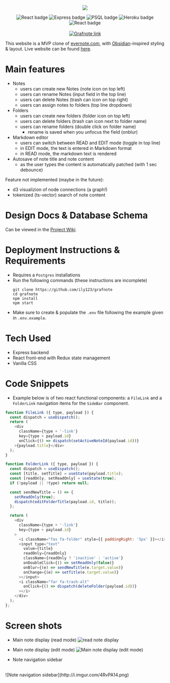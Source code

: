 <p align="center" alt="Logo of grafnote (purple crystal)">
  <img src="http://i.imgur.com/eXCFVIE.png" />
</p>
<div align="center">
  <img src="https://img.shields.io/badge/-React-blue" alt="React badge"/>
   <img src="https://img.shields.io/badge/-Express-blue" alt="Express badge"/>
  <img src="https://img.shields.io/badge/-PostgreSQL-blue" alt="PSQL badge"/>
  <img src="https://img.shields.io/badge/Heroku-blue" alt="Heroku badge"/>
   <img src="https://img.shields.io/badge/style-standard-blue" alt="React badge"/>

</div>
<br>
<div align="center">
<a href="https://grafnote.herokuapp.com/">
  <img src="https://img.shields.io/badge/live_website-red?style=for-the-badge" alt="Grafnote link"/>
<a>
</div>

This website is a MVP clone of [evernote.com](https://evernote.com), with [Obsidian](https://obsidian.md/)-inspired styling & layout. Live website can be found [here](https://grafnote.herokuapp.com/).


# Main features

  - Notes
    - users can create new Notes (note icon on top left)
    - users can rename Notes (input field in the top line)
    - users can delete Notes (trash can icon on top right)
    - users can assign notes to folders (top line dropdown)
  - Folders
    - users can create new folders (folder icon on top left)
    - users can delete folders (trash can icon next to folder name)
    - users can rename folders (double click on folder name)
      - rename is saved when you unfocus the field (onblur)
  - Markdown editor
    - users can switch between READ and EDIT mode (toggle in top line)
    - in EDIT mode, the text is entered in Markdown format
    - in READ mode, the markdown text is rendered
  - Autosave of note title and note content
    - as the user types the content is automatically patched (with 1 sec debounce)


  Feature not implemented (maybe in the future):
  - d3 visualizion of node connections (a graph!)
  - tokenized (ts-vector) search of note content

# Design Docs & Database Schema

Can be viewed in the [Project Wiki](https://github.com/ily123/grafnote/wiki).

# Deployment Instructions & Requirements

- Requires a `Postgres` installations
- Run the following commands (these instructions are incomplete)
	```
	git clone https://github.com/ily123/grafnote
	cd grafnote
	npm install
	npm start
	```
- Make sure to create & populate the `.env` file following the example given in `.env.example`.

# Tech Used

- Express backend
- React front-end with Redux state management
- Vanilla CSS

# Code Snippets

- Example below is of two react functional components: a `FileLink` and a `FolderLink` navigation items for the `SideBar` component.

```javascript
function FileLink ({ type, payload }) {
  const dispatch = useDispatch();
  return (
    <div
      className={type + '-link'}
      key={type + payload.id}
      onClick={() => dispatch(setActiveNoteId(payload.id))}
    >{payload.title}</div>
  );
}

function FolderLink ({ type, payload }) {
  const dispatch = useDispatch();
  const [title, setTitle] = useState(payload.title);
  const [readOnly, setReadOnly] = useState(true);
  if (!payload || !type) return null;

  const sendNewTitle = () => {
    setReadOnly(true);
    dispatch(editFolderTitle(payload.id, title));
  };

  return (
    <div
      className={type + '-link'}
      key={type + payload.id}
    >
      <i className="fas fa-folder" style={{ paddingRight: '5px' }}></i>
      <input type="text"
        value={title}
        readOnly={readOnly}
        className={readOnly ? 'inactive' : 'active'}
        onDoubleClick={() => setReadOnly(false)}
        onBlur={(e) => sendNewTitle(e.target.value)}
        onChange={(e) => setTitle(e.target.value)}
      ></input>
      <i className="far fa-trash-alt"
        onClick={() => dispatch(deleteFolder(payload.id))}
      ></i>
    </div>
  );
};
```

# Screen shots

- Main note display (read mode)
![read note display](http://i.imgur.com/Yxlh2fj.png)

- Main note display (edit mode)
![Main note display (edit mode)](http://i.imgur.com/nerKc1D.png)

- Note navigation sidebar
<br>
![Note navigation sidebar](http://i.imgur.com/4RvPA14.png)
